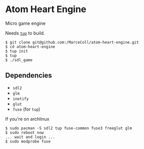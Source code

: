 # Atom Heart Engine
Micro game engine

Needs [`tup`](http://gittup.org) to build.

```shell
$ git clone git@github.com:/MarceColl/atom-heart-engine.git
$ cd atom-heart-engine
$ tup init
$ tup
$ ./sdl_game
```

## Dependencies
* `sdl2`
* `glm`
* `inotify`
* `glut`
* `fuse` (for `tup`)

If you're on archlinux
```shell
$ sudo pacman -S sdl2 tup fuse-common fuse3 freeglut glm
$ sudo reboot now
... wait and login ...
$ sudo modprobe fuse
```
